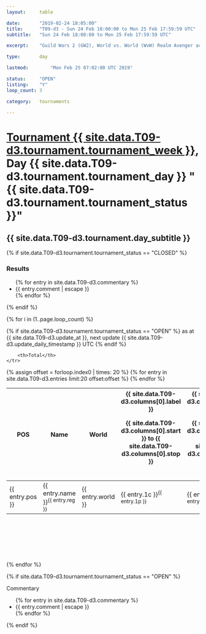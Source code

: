 ```yaml
---
layout: 	table

date: 		"2019-02-24 18:05:00"
title: 		"T09-d3 - Sun 24 Feb 18:00:00 to Mon 25 Feb 17:59:59 UTC"
subtitle: 	"Sun 24 Feb 18:00:00 to Mon 25 Feb 17:59:59 UTC"

excerpt:    "Guild Wars 2 (GW2), World vs. World (WvW) Realm Avenger achivement Tournament. \"Every Kill Counts\""

type:       day

lastmod: 		"Mon Feb 25 07:02:00 UTC 2019"

status:     "OPEN"
listing:    "Y"
loop_count: 3

category: 	tournaments

---
```

<div class="table_header">
    <h1><a href="{{ site.data.T09-d3.tournament.week_url }}">Tournament {{ site.data.T09-d3.tournament.tournament_week }}</a>, Day {{ site.data.T09-d3.tournament.tournament_day }} "{{ site.data.T09-d3.tournament.tournament_status }}"</h1>
    <h2>{{ site.data.T09-d3.tournament.day_subtitle }}</h2> 
</div>

{% if site.data.T09-d3.tournament.tournament_status == "CLOSED" %} 
<div class="commentary">
  <h3>Results</h3>
  <ul>
    {% for entry in site.data.T09-d3.commentary %}
    <li class="commentary_list">{{ entry.comment | escape }}</li>
    {% endfor %}
  </ul>
</div>
{% endif %}


{% for i in (1..page.loop_count) %}

{% if site.data.T09-d3.tournament.tournament_status == "OPEN" %} 
<span class="table_nextupdate">as at {{ site.data.T09-d3.update_at }}, next update {{ site.data.T09-d3.update_daily_timestamp }} UTC</span> 
{% endif %}

<table class="day_table">
  <colgroup>
    <col style="width:18px">
    <col style="width:55px">
    <col style="width:55px">
    <col style="width:12px">
    <col style="width:12px">
    <col style="width:12px">
    <col style="width:12px">
    <col style="width:12px">
    <col style="width:12px">
    <col style="width:12px">
    <col style="width:12px">
    <col style="width:12px">
    <col style="width:12px">
    <col style="width:12px">
    <col style="width:12px">
    <col style="width:12px">
    <col style="width:12px">
    <col style="width:12px">
    <col style="width:12px">
    <col style="width:12px">
    <col style="width:12px">
    <col style="width:12px">
    <col style="width:12px">
    <col style="width:12px">
    <col style="width:12px">
    <col style="width:12px">
    <col style="width:12px">
    <col style="width:18px">
  </colgroup>  
  <thead>
    <tr>
        <th>POS</th>
        <th class="AlignLeft">Name</th>
        <th class="AlignLeft">World</th>

<th><div class="label">{{ site.data.T09-d3.columns[0].label }}<p class="onhover">{{ site.data.T09-d3.columns[0].start }} to {{ site.data.T09-d3.columns[0].stop }}</p></div>​</th>
<th><div class="label">{{ site.data.T09-d3.columns[1].label }}<p class="onhover">{{ site.data.T09-d3.columns[1].start }} to {{ site.data.T09-d3.columns[1].stop }}</p></div>​</th>
<th><div class="label">{{ site.data.T09-d3.columns[2].label }}<p class="onhover">{{ site.data.T09-d3.columns[2].start }} to {{ site.data.T09-d3.columns[2].stop }}</p></div>​</th>
<th><div class="label">{{ site.data.T09-d3.columns[3].label }}<p class="onhover">{{ site.data.T09-d3.columns[3].start }} to {{ site.data.T09-d3.columns[3].stop }}</p></div>​</th>
<th><div class="label">{{ site.data.T09-d3.columns[4].label }}<p class="onhover">{{ site.data.T09-d3.columns[4].start }} to {{ site.data.T09-d3.columns[4].stop }}</p></div>​</th>
<th><div class="label">{{ site.data.T09-d3.columns[5].label }}<p class="onhover">{{ site.data.T09-d3.columns[5].start }} to {{ site.data.T09-d3.columns[5].stop }}</p></div>​</th>
<th><div class="label">{{ site.data.T09-d3.columns[6].label }}<p class="onhover">{{ site.data.T09-d3.columns[6].start }} to {{ site.data.T09-d3.columns[6].stop }}</p></div>​</th>
<th><div class="label">{{ site.data.T09-d3.columns[7].label }}<p class="onhover">{{ site.data.T09-d3.columns[7].start }} to {{ site.data.T09-d3.columns[7].stop }}</p></div>​</th>
<th><div class="label">{{ site.data.T09-d3.columns[8].label }}<p class="onhover">{{ site.data.T09-d3.columns[8].start }} to {{ site.data.T09-d3.columns[8].stop }}</p></div>​</th>
<th><div class="label">{{ site.data.T09-d3.columns[9].label }}<p class="onhover">{{ site.data.T09-d3.columns[9].start }} to {{ site.data.T09-d3.columns[9].stop }}</p></div>​</th>
<th><div class="label">{{ site.data.T09-d3.columns[10].label }}<p class="onhover">{{ site.data.T09-d3.columns[10].start }} to {{ site.data.T09-d3.columns[10].stop }}</p></div>​</th>

<th><div class="label">{{ site.data.T09-d3.columns[11].label }}<p class="onhover">{{ site.data.T09-d3.columns[11].start }} to {{ site.data.T09-d3.columns[11].stop }}</p></div>​</th>
<th><div class="label">{{ site.data.T09-d3.columns[12].label }}<p class="onhover">{{ site.data.T09-d3.columns[12].start }} to {{ site.data.T09-d3.columns[12].stop }}</p></div>​</th>
<th><div class="label">{{ site.data.T09-d3.columns[13].label }}<p class="onhover">{{ site.data.T09-d3.columns[13].start }} to {{ site.data.T09-d3.columns[13].stop }}</p></div>​</th>
<th><div class="label">{{ site.data.T09-d3.columns[14].label }}<p class="onhover">{{ site.data.T09-d3.columns[14].start }} to {{ site.data.T09-d3.columns[14].stop }}</p></div>​</th>
<th><div class="label">{{ site.data.T09-d3.columns[15].label }}<p class="onhover">{{ site.data.T09-d3.columns[15].start }} to {{ site.data.T09-d3.columns[15].stop }}</p></div>​</th>
<th><div class="label">{{ site.data.T09-d3.columns[16].label }}<p class="onhover">{{ site.data.T09-d3.columns[16].start }} to {{ site.data.T09-d3.columns[16].stop }}</p></div>​</th>
<th><div class="label">{{ site.data.T09-d3.columns[17].label }}<p class="onhover">{{ site.data.T09-d3.columns[17].start }} to {{ site.data.T09-d3.columns[17].stop }}</p></div>​</th>
<th><div class="label">{{ site.data.T09-d3.columns[18].label }}<p class="onhover">{{ site.data.T09-d3.columns[18].start }} to {{ site.data.T09-d3.columns[18].stop }}</p></div>​</th>
<th><div class="label">{{ site.data.T09-d3.columns[19].label }}<p class="onhover">{{ site.data.T09-d3.columns[19].start }} to {{ site.data.T09-d3.columns[19].stop }}</p></div>​</th>
<th><div class="label">{{ site.data.T09-d3.columns[20].label }}<p class="onhover">{{ site.data.T09-d3.columns[20].start }} to {{ site.data.T09-d3.columns[20].stop }}</p></div>​</th>

<th><div class="label">{{ site.data.T09-d3.columns[21].label }}<p class="onhover">{{ site.data.T09-d3.columns[21].start }} to {{ site.data.T09-d3.columns[21].stop }}</p></div>​</th>
<th><div class="label">{{ site.data.T09-d3.columns[22].label }}<p class="onhover">{{ site.data.T09-d3.columns[22].start }} to {{ site.data.T09-d3.columns[22].stop }}</p></div>​</th>
<th><div class="label">{{ site.data.T09-d3.columns[23].label }}<p class="onhover">{{ site.data.T09-d3.columns[23].start }} to {{ site.data.T09-d3.columns[23].stop }}</p></div>​</th>

        <th>Total</th>
    </tr>
  </thead>
  {% assign offset = forloop.index0 | times: 20 %}
<tbody>
{% for entry in site.data.T09-d3.entries limit:20 offset:offset %}
  <tr>
    <td class="pl{{ entry.pos }}">{{ entry.pos }}</td>
    <td class="AlignLeft">{{ entry.name }}<sup>{{ entry.reg }}</sup></td>
    <td class="AlignLeft">{{ entry.world }}</td>
    <td class="pl{{ entry.1p }}">{{ entry.1c }}<sup>{{ entry.1p }}</sup></td>
    <td class="pl{{ entry.2p }}">{{ entry.2c }}<sup>{{ entry.2p }}</sup></td>
    <td class="pl{{ entry.3p }}">{{ entry.3c }}<sup>{{ entry.3p }}</sup></td>
    <td class="pl{{ entry.4p }}">{{ entry.4c }}<sup>{{ entry.4p }}</sup></td>
    <td class="pl{{ entry.5p }}">{{ entry.5c }}<sup>{{ entry.5p }}</sup></td>
    <td class="pl{{ entry.6p }}">{{ entry.6c }}<sup>{{ entry.6p }}</sup></td>
    <td class="pl{{ entry.7p }}">{{ entry.7c }}<sup>{{ entry.7p }}</sup></td>
    <td class="pl{{ entry.8p }}">{{ entry.8c }}<sup>{{ entry.8p }}</sup></td>
    <td class="pl{{ entry.9p }}">{{ entry.9c }}<sup>{{ entry.9p }}</sup></td>
    <td class="pl{{ entry.10p }}">{{ entry.10c }}<sup>{{ entry.10p }}</sup></td>
    <td class="pl{{ entry.11p }}">{{ entry.11c }}<sup>{{ entry.11p }}</sup></td>
    <td class="pl{{ entry.12p }}">{{ entry.12c }}<sup>{{ entry.12p }}</sup></td>
    <td class="pl{{ entry.13p }}">{{ entry.13c }}<sup>{{ entry.13p }}</sup></td>
    <td class="pl{{ entry.14p }}">{{ entry.14c }}<sup>{{ entry.14p }}</sup></td>
    <td class="pl{{ entry.15p }}">{{ entry.15c }}<sup>{{ entry.15p }}</sup></td>
    <td class="pl{{ entry.16p }}">{{ entry.16c }}<sup>{{ entry.16p }}</sup></td>
    <td class="pl{{ entry.17p }}">{{ entry.17c }}<sup>{{ entry.17p }}</sup></td>
    <td class="pl{{ entry.18p }}">{{ entry.18c }}<sup>{{ entry.18p }}</sup></td>
    <td class="pl{{ entry.19p }}">{{ entry.19c }}<sup>{{ entry.19p }}</sup></td>
    <td class="pl{{ entry.20p }}">{{ entry.20c }}<sup>{{ entry.20p }}</sup></td>
    <td class="pl{{ entry.21p }}">{{ entry.21c }}<sup>{{ entry.21p }}</sup></td>
    <td class="pl{{ entry.22p }}">{{ entry.22c }}<sup>{{ entry.22p }}</sup></td>
    <td class="pl{{ entry.23p }}">{{ entry.23c }}<sup>{{ entry.23p }}</sup></td>
    <td class="pl{{ entry.24p }}">{{ entry.24c }}<sup>{{ entry.24p }}</sup></td>
    <td>{{ entry.total }}</td>
  </tr>
{% endfor %}  
</tbody>
</table>
<div class="leaderboard">
  <script async src="//pagead2.googlesyndication.com/pagead/js/adsbygoogle.js"></script>
  <!-- 728x90 -->
  <ins class="adsbygoogle"
       style="display:inline-block;width:728px;height:90px"
       data-ad-client="ca-pub-3274917281288240"
       data-ad-slot="3870538733"></ins>
  <script>
  (adsbygoogle = window.adsbygoogle || []).push({});
  </script>    
</div>
<br />
{% endfor %}

{% if site.data.T09-d3.tournament.tournament_status == "OPEN" %} 
<div class="commentary">
  <span class="commentary_title">Commentary</span>
  <ul>
    {% for entry in site.data.T09-d3.commentary %}
    <li class="commentary_list">{{ entry.comment | escape }}</li>
    {% endfor %}
  </ul>
</div>
{% endif %}


